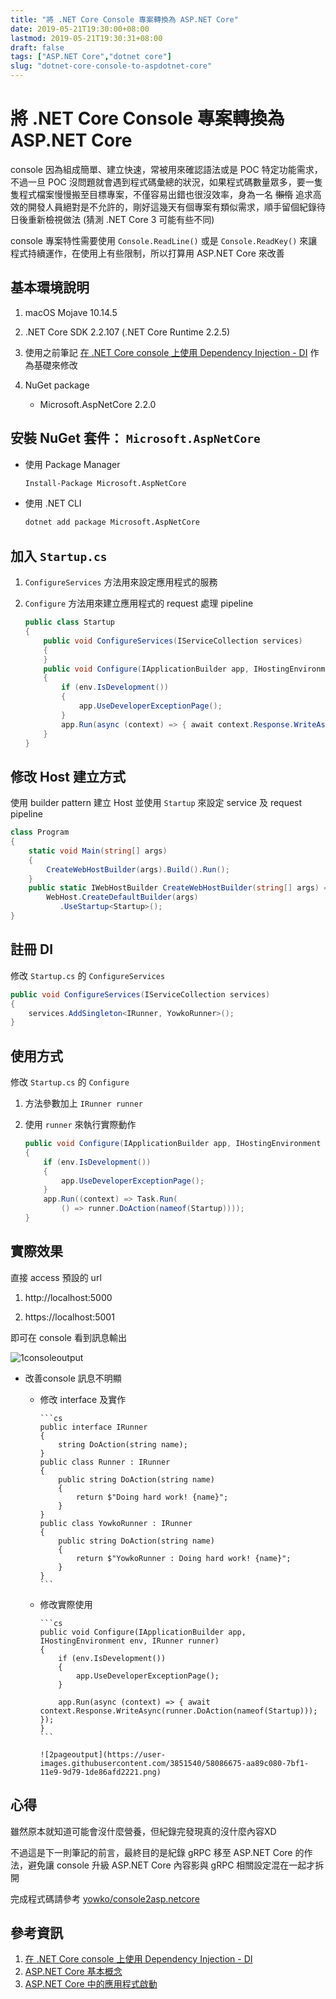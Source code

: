 ```yaml
---
title: "將 .NET Core Console 專案轉換為 ASP.NET Core"
date: 2019-05-21T19:30:00+08:00
lastmod: 2019-05-21T19:30:31+08:00
draft: false
tags: ["ASP.NET Core","dotnet core"]
slug: "dotnet-core-console-to-aspdotnet-core"
---
```


# 將 .NET Core Console 專案轉換為 ASP.NET Core

console 因為組成簡單、建立快速，常被用來確認語法或是 POC 特定功能需求，不過一旦 POC 沒問題就會遇到程式碼彙總的狀況，如果程式碼數量眾多，要一隻隻程式檔案慢慢搬至目標專案，不僅容易出錯也很沒效率，身為一名 ~~懶惰~~ 追求高效的開發人員絕對是不允許的，剛好這幾天有個專案有類似需求，順手留個紀錄待日後重新檢視做法 (猜測 .NET Core 3 可能有些不同)

console 專案特性需要使用 `Console.ReadLine()` 或是 `Console.ReadKey()` 來讓程式持續運作，在使用上有些限制，所以打算用 ASP.NET Core 來改善

## 基本環境說明

1. macOS Mojave 10.14.5
2. .NET Core SDK 2.2.107 (.NET Core Runtime 2.2.5)
3. 使用之前筆記 [在 .NET Core console 上使用 Dependency Injection - DI](https://blog.yowko.com/dotnet-core-console-di/) 作為基礎來修改
4. NuGet package

    - Microsoft.AspNetCore 2.2.0

## 安裝 NuGet 套件： `Microsoft.AspNetCore`

- 使用 Package Manager

    ```bash
    Install-Package Microsoft.AspNetCore
    ```

- 使用 .NET CLI

    ```bash
    dotnet add package Microsoft.AspNetCore
    ```

## 加入 `Startup.cs`

1. `ConfigureServices` 方法用來設定應用程式的服務
2. `Configure` 方法用來建立應用程式的 request 處理 pipeline

    ```cs
    public class Startup
    {
        public void ConfigureServices(IServiceCollection services)
        {
        }
        public void Configure(IApplicationBuilder app, IHostingEnvironment env)
        {
            if (env.IsDevelopment())
            {
                app.UseDeveloperExceptionPage();
            }
            app.Run(async (context) => { await context.Response.WriteAsync("Hello World!"); });
        }
    }
    ```

## 修改 Host 建立方式

使用 builder pattern 建立 Host 並使用 `Startup` 來設定 service 及 request pipeline

```cs
class Program
{
    static void Main(string[] args)
    {
        CreateWebHostBuilder(args).Build().Run();
    }
    public static IWebHostBuilder CreateWebHostBuilder(string[] args) =>
        WebHost.CreateDefaultBuilder(args)
           .UseStartup<Startup>();
}
```

## 註冊 DI

修改 `Startup.cs` 的 `ConfigureServices`

```cs
public void ConfigureServices(IServiceCollection services)
{
    services.AddSingleton<IRunner, YowkoRunner>();
}
```

## 使用方式

修改 `Startup.cs` 的 `Configure`

1. 方法參數加上 `IRunner runner`

2. 使用 `runner` 來執行實際動作

    ```cs
    public void Configure(IApplicationBuilder app, IHostingEnvironment env, IRunner runner)
    {
        if (env.IsDevelopment())
        {
            app.UseDeveloperExceptionPage();
        }
        app.Run((context) => Task.Run(
            () => runner.DoAction(nameof(Startup))));
    }
    ```

## 實際效果

直接 access 預設的 url

1. http://localhost:5000

2. https://localhost:5001

即可在 console 看到訊息輸出

![1consoleoutput](https://user-images.githubusercontent.com/3851540/58086674-aa89c080-7bf1-11e9-9463-5a6afc81f302.png)

- 改善console 訊息不明顯

  - 修改 interface 及實作

        ```cs
        public interface IRunner
        {
            string DoAction(string name);
        }
        public class Runner : IRunner
        {
            public string DoAction(string name)
            {
                return $"Doing hard work! {name}";
            }
        }
        public class YowkoRunner : IRunner
        {
            public string DoAction(string name)
            {
                return $"YowkoRunner : Doing hard work! {name}";
            }
        }
        ```
  
  - 修改實際使用

        ```cs
        public void Configure(IApplicationBuilder app, IHostingEnvironment env, IRunner runner)
        {
            if (env.IsDevelopment())
            {
                app.UseDeveloperExceptionPage();
            }

            app.Run(async (context) => { await context.Response.WriteAsync(runner.DoAction(nameof(Startup))); });
        }
        ```

        ![2pageoutput](https://user-images.githubusercontent.com/3851540/58086675-aa89c080-7bf1-11e9-9d79-1de86afd2221.png)

## 心得

雖然原本就知道可能會沒什麼營養，但紀錄完發現真的沒什麼內容XD

不過這是下一則筆記的前言，最終目的是紀錄 gRPC 移至 ASP.NET Core 的作法，避免讓 console 升級 ASP.NET Core 內容影與 gRPC 相關設定混在一起才拆開

完成程式碼請參考 [yowko/console2asp.netcore](https://github.com/yowko/console2asp.netcore.git)

## 參考資訊

1. [在 .NET Core console 上使用 Dependency Injection - DI](https://blog.yowko.com/dotnet-core-console-di/)
2. [ASP.NET Core 基本概念](https://docs.microsoft.com/zh-tw/aspnet/core/fundamentals/?view=aspnetcore-2.2&tabs=macos)
3. [ASP.NET Core 中的應用程式啟動](https://docs.microsoft.com/zh-tw/aspnet/core/fundamentals/startup?view=aspnetcore-2.2)